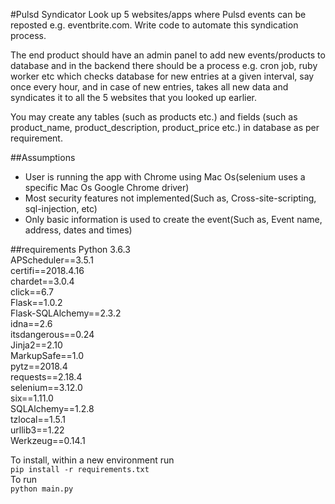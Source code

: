 #Pulsd Syndicator
Look up 5 websites/apps where Pulsd events can be reposted e.g. eventbrite.com. Write code
to automate this syndication process.

The end product should have an admin panel to add new events/products to database and in
the backend there should be a process e.g. cron job, ruby worker etc which checks database for
new entries at a given interval, say once every hour, and in case of new entries, takes all new
data and syndicates it to all the 5 websites that you looked up earlier.

You may create any tables (such as products etc.) and fields (such as product_name,
product_description, product_price etc.) in database as per requirement.

##Assumptions
- User is running the app with Chrome using Mac Os(selenium uses a specific Mac Os Google Chrome driver)
- Most security features not implemented(Such as, Cross-site-scripting, sql-injection, etc)
- Only basic information is used to create the event(Such as, Event name, address, dates and times)

##requirements
Python 3.6.3  
APScheduler==3.5.1  
certifi==2018.4.16  
chardet==3.0.4  
click==6.7  
Flask==1.0.2  
Flask-SQLAlchemy==2.3.2  
idna==2.6  
itsdangerous==0.24  
Jinja2==2.10  
MarkupSafe==1.0  
pytz==2018.4  
requests==2.18.4  
selenium==3.12.0  
six==1.11.0  
SQLAlchemy==1.2.8  
tzlocal==1.5.1  
urllib3==1.22  
Werkzeug==0.14.1  

To install, within a new environment run  
`pip install -r requirements.txt`  
To run  
`python main.py`
